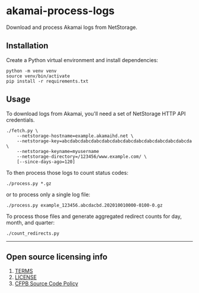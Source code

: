 # akamai-process-logs

Download and process Akamai logs from NetStorage.

## Installation

Create a Python virtual environment and install dependencies:

```
python -m venv venv
source venv/bin/activate
pip install -r requirements.txt
```

## Usage

To download logs from Akamai, you'll need a set of NetStorage HTTP API
credentials.

```
./fetch.py \
    --netstorage-hostname=example.akamaihd.net \
    --netstorage-key=abcdabcdabcdabcdabcdabcdabcdabcdabcdabcdabcdabcda \
    --netstorage-keyname=myusername
    --netstorage-directory=/123456/www.example.com/ \
    [--since-days-ago=120]
```

To then process those logs to count status codes:

```
./process.py *.gz
```

or to process only a single log file:

```
./process.py example_123456.abcdacbd.202010010000-0100-0.gz
```

To process those files and generate aggregated redirect counts for day, month, and quarter:

```
./count_redirects.py
```

----

## Open source licensing info
1. [TERMS](TERMS.md)
2. [LICENSE](LICENSE)
3. [CFPB Source Code Policy](https://github.com/cfpb/source-code-policy/)
